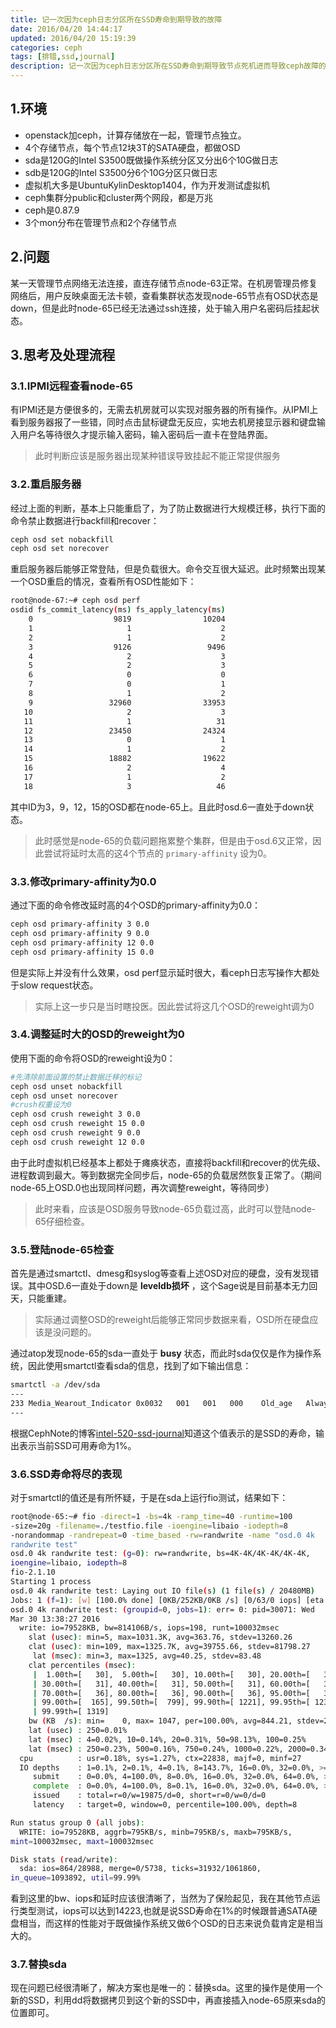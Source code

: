 ```yaml
---
title: 记一次因为ceph日志分区所在SSD寿命到期导致的故障
date: 2016/04/20 14:44:17
updated: 2016/04/20 15:19:39
categories: ceph
tags: [排错,ssd,journal]
description: 记一次因为ceph日志分区所在SSD寿命到期导致节点死机进而导致ceph故障的解决过程
---
```

## 1.环境

- openstack加ceph，计算存储放在一起，管理节点独立。
- 4个存储节点，每个节点12块3T的SATA硬盘，都做OSD
- sda是120G的Intel S3500既做操作系统分区又分出6个10G做日志
- sdb是120G的Intel S3500分6个10G分区只做日志
- 虚拟机大多是UbuntuKylinDesktop1404，作为开发测试虚拟机
- ceph集群分public和cluster两个网段，都是万兆
- ceph是0.87.9
- 3个mon分布在管理节点和2个存储节点

## 2.问题

某一天管理节点网络无法连接，直连存储节点node-63正常。在机房管理员修复网络后，用户反映桌面无法卡顿，查看集群状态发现node-65节点有OSD状态是down，但是此时node-65已经无法通过ssh连接，处于输入用户名密码后挂起状态。

## 3.思考及处理流程
### 3.1.IPMI远程查看node-65
有IPMI还是方便很多的，无需去机房就可以实现对服务器的所有操作。从IPMI上看到服务器报了一些错，同时点击鼠标键盘无反应，实地去机房接显示器和键盘输入用户名等待很久才提示输入密码，输入密码后一直卡在登陆界面。

> 此时判断应该是服务器出现某种错误导致挂起不能正常提供服务

### 3.2.重启服务器
经过上面的判断，基本上只能重启了，为了防止数据进行大规模迁移，执行下面的命令禁止数据进行backfill和recover：

```bash
ceph osd set nobackfill
ceph osd set norecover
```

重启服务器后能够正常登陆，但是负载很大。命令交互很大延迟。此时频繁出现某一个OSD重启的情况，查看所有OSD性能如下：

```bash
root@node-67:~# ceph osd perf
osdid fs_commit_latency(ms) fs_apply_latency(ms)
    0                  9819                10204
    1                     1                    2
    2                     1                    2
    3                  9126                 9496
    4                     2                    3
    5                     2                    3
    6                     0                    0
    7                     0                    1
    8                     1                    2
    9                 32960                33953
   10                     2                    3
   11                     1                   31
   12                 23450                24324
   13                     0                    1
   14                     1                    2
   15                 18882                19622
   16                     2                    4
   17                     1                    2
   18                     3                   46 
```

其中ID为3，9，12，15的OSD都在node-65上。且此时osd.6一直处于down状态。

> 此时感觉是node-65的负载问题拖累整个集群，但是由于osd.6又正常，因此尝试将延时太高的这4个节点的 `primary-affinity` 设为0。

### 3.3.修改primary-affinity为0.0
通过下面的命令修改延时高的4个OSD的primary-affinity为0.0：

```bash
ceph osd primary-affinity 3 0.0
ceph osd primary-affinity 9 0.0
ceph osd primary-affinity 12 0.0
ceph osd primary-affinity 15 0.0
```

但是实际上并没有什么效果，osd perf显示延时很大，看ceph日志写操作大都处于slow request状态。

> 实际上这一步只是当时瞎投医。因此尝试将这几个OSD的reweight调为0

### 3.4.调整延时大的OSD的reweight为0
使用下面的命令将OSD的reweight设为0：

```bash
#先清除前面设置的禁止数据迁移的标记
ceph osd unset nobackfill
ceph osd unset norecover
#crush权重设为0
ceph osd crush reweight 3 0.0
ceph osd crush reweight 15 0.0
ceph osd crush reweight 9 0.0
ceph osd crush reweight 12 0.0
```

由于此时虚拟机已经基本上都处于瘫痪状态，直接将backfill和recover的优先级、进程数调到最大。等到数据完全同步后，node-65的负载居然恢复正常了。（期间node-65上OSD.0也出现同样问题，再次调整reweight，等待同步）

> 此时来看，应该是OSD服务导致node-65负载过高，此时可以登陆node-65仔细检查。

### 3.5.登陆node-65检查
首先是通过smartctl、dmesg和syslog等查看上述OSD对应的硬盘，没有发现错误。其中OSD.6一直处于down是 **leveldb损坏** ，这个Sage说是目前基本无力回天，只能重建。

> 实际通过调整OSD的reweight后能够正常同步数据来看，OSD所在硬盘应该是没问题的。

通过atop发现node-65的sda一直处于 **busy** 状态，而此时sda仅仅是作为操作系统，因此使用smartctl查看sda的信息，找到了如下输出信息：

```bash
smartctl -a /dev/sda 
---
233 Media_Wearout_Indicator 0x0032   001   001   000    Old_age   Always
---
```

根据CephNote的博客[intel-520-ssd-journal](http://cephnotes.ksperis.com/blog/2015/05/19/intel-520-ssd-journal/)知道这个值表示的是SSD的寿命，输出表示当前SSD可用寿命为1%。

### 3.6.SSD寿命将尽的表现
对于smartctl的值还是有所怀疑，于是在sda上运行fio测试，结果如下：

```bash
root@node-65:~# fio -direct=1 -bs=4k -ramp_time=40 -runtime=100
-size=20g -filename=./testfio.file -ioengine=libaio -iodepth=8
-norandommap -randrepeat=0 -time_based -rw=randwrite -name "osd.0 4k
randwrite test"
osd.0 4k randwrite test: (g=0): rw=randwrite, bs=4K-4K/4K-4K/4K-4K,
ioengine=libaio, iodepth=8
fio-2.1.10
Starting 1 process
osd.0 4k randwrite test: Laying out IO file(s) (1 file(s) / 20480MB)
Jobs: 1 (f=1): [w] [100.0% done] [0KB/252KB/0KB /s] [0/63/0 iops] [eta 00m:00s]
osd.0 4k randwrite test: (groupid=0, jobs=1): err= 0: pid=30071: Wed
Mar 30 13:38:27 2016
  write: io=79528KB, bw=814106B/s, iops=198, runt=100032msec
    slat (usec): min=5, max=1031.3K, avg=363.76, stdev=13260.26
    clat (usec): min=109, max=1325.7K, avg=39755.66, stdev=81798.27
     lat (msec): min=3, max=1325, avg=40.25, stdev=83.48
    clat percentiles (msec):
     |  1.00th=[   30],  5.00th=[   30], 10.00th=[   30], 20.00th=[   31],
     | 30.00th=[   31], 40.00th=[   31], 50.00th=[   31], 60.00th=[   36],
     | 70.00th=[   36], 80.00th=[   36], 90.00th=[   36], 95.00th=[   36],
     | 99.00th=[  165], 99.50th=[  799], 99.90th=[ 1221], 99.95th=[ 1237],
     | 99.99th=[ 1319]
    bw (KB  /s): min=    0, max= 1047, per=100.00%, avg=844.21, stdev=291.89
    lat (usec) : 250=0.01%
    lat (msec) : 4=0.02%, 10=0.14%, 20=0.31%, 50=98.13%, 100=0.25%
    lat (msec) : 250=0.23%, 500=0.16%, 750=0.24%, 1000=0.22%, 2000=0.34%
  cpu          : usr=0.18%, sys=1.27%, ctx=22838, majf=0, minf=27
  IO depths    : 1=0.1%, 2=0.1%, 4=0.1%, 8=143.7%, 16=0.0%, 32=0.0%, >=64=0.0%
     submit    : 0=0.0%, 4=100.0%, 8=0.0%, 16=0.0%, 32=0.0%, 64=0.0%, >=64=0.0%
     complete  : 0=0.0%, 4=100.0%, 8=0.1%, 16=0.0%, 32=0.0%, 64=0.0%, >=64=0.0%
     issued    : total=r=0/w=19875/d=0, short=r=0/w=0/d=0
     latency   : target=0, window=0, percentile=100.00%, depth=8

Run status group 0 (all jobs):
  WRITE: io=79528KB, aggrb=795KB/s, minb=795KB/s, maxb=795KB/s,
mint=100032msec, maxt=100032msec

Disk stats (read/write):
  sda: ios=864/28988, merge=0/5738, ticks=31932/1061860,
in_queue=1093892, util=99.99%
```

看到这里的bw、iops和延时应该很清晰了，当然为了保险起见，我在其他节点运行类型测试，iops可以达到14223,也就是说SSD寿命在1%的时候跟普通SATA硬盘相当，而这样的性能对于既做操作系统又做6个OSD的日志来说负载肯定是相当大的。

### 3.7.替换sda
现在问题已经很清晰了，解决方案也是唯一的：替换sda。这里的操作是使用一个新的SSD，利用dd将数据拷贝到这个新的SSD中，再直接插入node-65原来sda的位置即可。
